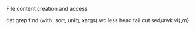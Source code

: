 
File content creation and access

cat
grep
find (with: sort, uniq, xargs)
wc
less
head
tail
cut
sed/awk
vi{,m}
